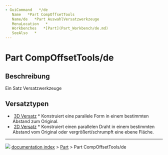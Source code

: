 ```yaml
---
- GuiCommand   */de
   Name   *Part CompOffsetTools
   Name/de   *Part AuswahlVersatzwerkzeuge
   MenuLocation   *
   Workbenches   *[Part](Part_Workbench/de.md)
   SeeAlso   *
---
```


# Part CompOffsetTools/de

## Beschreibung

Ein Satz Versatzwerkzeuge

## Versatztypen

-   <img alt="" src=images/Part_Offset.svg  style="width   *32px;"> [3D Versatz](Part_Offset/de.md)   * Konstruiert eine parallele Form in einem bestimmten Abstand zum Original.
-   <img alt="" src=images/Part_Offset2D.svg  style="width   *32px;"> [2D Versatz](Part_Offset2D/de.md)   * Konstruiert einen parallelen Draht in einem bestimmten Abstand vom Original oder vergrößert/schrumpft eine ebene Fläche.



---
![](images/Right_arrow.png) [documentation index](../README.md) > [Part](Part_Workbench.md) > Part CompOffsetTools/de

